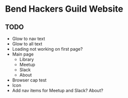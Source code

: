 # Bend Hackers Guild Website

## TODO
* Glow to nav text
* Glow to all text
* Loading not working on first page?
* Main page
	* Library
	* Meetup
	* Slack
	* About
* Browser cap test
* Icon
* Add nav items for Meetup and Slack? About?